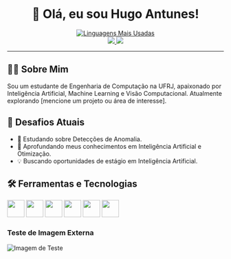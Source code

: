 <div align="center">


  <h1>👋 Olá, eu sou Hugo Antunes!</h1>

  <div align="center">
  <a href="https://github.com/hugo-antunes19">
    <img src="https://github-readme-stats.vercel.app/api/top-langs/?username=hugo-antunes19&layout=compact&langs_count=7&theme=tokyonight" alt="Linguagens Mais Usadas" />
  </a>
</div>

  <div>
    <a href="mailto:hugoleandroantunes@gmail.com">
      <img src="https://img.shields.io/badge/Gmail-D14836?style=for-the-badge&logo=gmail&logoColor=white" />
    </a>
    <a href="https://www.linkedin.com/in/hugo-antunes-08a76b213/" target="_blank">
      <img src="https://img.shields.io/badge/LinkedIn-0077B5?style=for-the-badge&logo=linkedin&logoColor=white" />
    </a>
  </div>
</div>

---

## 👨‍💻 Sobre Mim

Sou um estudante de Engenharia de Computação na UFRJ, apaixonado por Inteligência Artificial, Machine Learning e Visão Computacional. Atualmente explorando [mencione um projeto ou área de interesse].

## 🚀 Desafios Atuais

- 🔭 Estudando sobre Detecções de Anomalia.
- 🌱 Aprofundando meus conhecimentos em Inteligência Artificial e Otimização.
- 💡 Buscando oportunidades de estágio em Inteligência Artificial.

## 🛠️ Ferramentas e Tecnologias

<p align="left">
  <img src="https://cdn.jsdelivr.net/gh/devicons/devicon/icons/python/python-original.svg" width="40" height="40"/>
  <img src="https://cdn.jsdelivr.net/gh/devicons/devicon/icons/cplusplus/cplusplus-original.svg" width="40" height="40"/>
  <img src="https://cdn.jsdelivr.net/gh/devicons/devicon/icons/git/git-original.svg" width="40" height="40"/>
  <img src="https://cdn.jsdelivr.net/gh/devicons/devicon/icons/docker/docker-original.svg" width="40" height="40"/>
  <img src="https://cdn.jsdelivr.net/gh/devicons/devicon/icons/jupyter/jupyter-original-wordmark.svg" width="40" height="40" />
  <img src="https://cdn.jsdelivr.net/gh/devicons/devicon/icons/linux/linux-original.svg" width="40" height="40" />
</p>


### Teste de Imagem Externa
![Imagem de Teste](https://via.placeholder.com/400x100.png?text=Se+isto+aparecer,+outras+imagens+funcionam)
